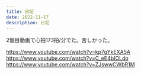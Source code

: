 ```yaml
---
title: 日記
date: 2022-11-17
description: 日記
---
```


2個目動画で心拍173拍/分でた。苦しかった。

https://www.youtube.com/watch?v=kp7gYkEXA5A
https://www.youtube.com/watch?v=C_eE4bIOLdo
https://www.youtube.com/watch?v=ZJswwCWbR1M
